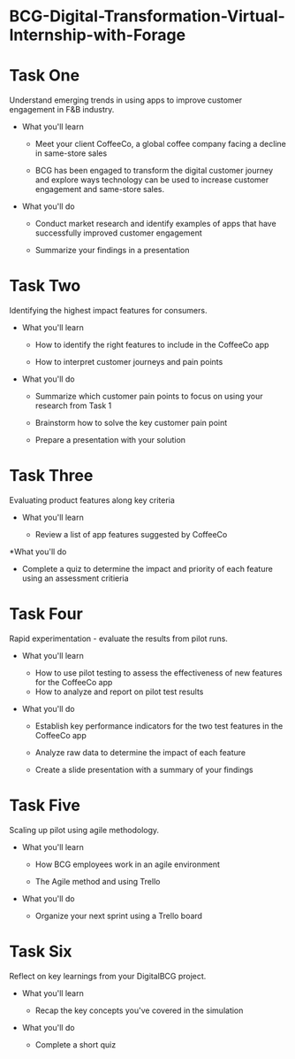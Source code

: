 # BCG-Digital-Transformation-Virtual-Internship-with-Forage

# Task One
Understand emerging trends in using apps to improve customer engagement in F&B industry.

* What you'll learn
  
  - Meet your client CoffeeCo, a global coffee company facing a decline in same-store sales
 
  - BCG has been engaged to transform the digital customer journey and explore ways technology can be used to increase customer engagement and same-store sales.

* What you'll do
 
  - Conduct market research and identify examples of apps that have successfully improved customer engagement 
  
  - Summarize your findings in a presentation 

# Task Two

Identifying the highest impact features for consumers.

* What you'll learn
  
  - How to identify the right features to include in the CoffeeCo app
  
  - How to interpret customer journeys and pain points

* What you'll do
  
  - Summarize which customer pain points to focus on using your research from Task 1
  
  - Brainstorm how to solve the key customer pain point
  
  - Prepare a presentation with your solution 

# Task Three
Evaluating product features along key criteria

* What you'll learn
  
  - Review a list of app features suggested by CoffeeCo

*What you'll do
   
  - Complete a quiz to determine the impact and priority of each feature using an assessment critieria

# Task Four
Rapid experimentation - evaluate the results from pilot runs.
* What you'll learn

  - How to use pilot testing to assess the effectiveness of new features for the CoffeeCo app 
  - How to analyze and report on pilot test results

* What you'll do

  - Establish key performance indicators for the two test features in the CoffeeCo app
  
  - Analyze raw data to determine the impact of each feature
  
  - Create a slide presentation with a summary of your findings

# Task Five
Scaling up pilot using agile methodology.

* What you'll learn

  - How BCG employees work in an agile environment 
  
  - The Agile method and using Trello

* What you'll do

  - Organize your next sprint using a Trello board

# Task Six
Reflect on key learnings from your DigitalBCG project.

* What you'll learn

  - Recap the key concepts you've covered in the simulation

* What you'll do

  - Complete a short quiz
